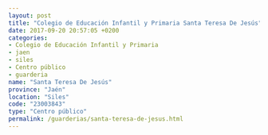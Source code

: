 ```yaml
---
layout: post
title: "Colegio de Educación Infantil y Primaria Santa Teresa De Jesús"
date: 2017-09-20 20:57:05 +0200
categories:
- Colegio de Educación Infantil y Primaria
- jaen
- siles
- Centro público
- guarderia
name: "Santa Teresa De Jesús"
province: "Jaén"
location: "Siles"
code: "23003843"
type: "Centro público"
permalink: /guarderias/santa-teresa-de-jesus.html
---
```

